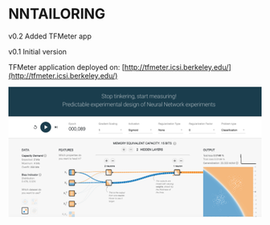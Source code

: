 # NNTAILORING

v0.2 Added TFMeter app

v0.1 Initial version


TFMeter application deployed on: [http://tfmeter.icsi.berkeley.edu/](http://tfmeter.icsi.berkeley.edu/)

![](tfmeter/preview.png)
